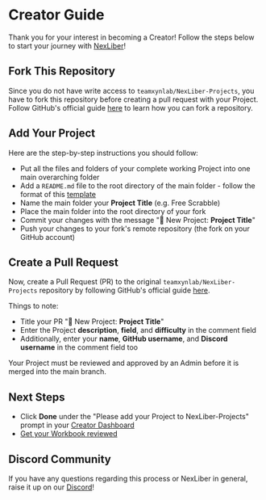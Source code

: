 # Creator Guide
Thank you for your interest in becoming a Creator! Follow the steps below to start your journey with [NexLiber](https://nexliber.com)!

## Fork This Repository
Since you do not have write access to `teamxynlab/NexLiber-Projects`, you have to fork this repository before creating a pull request with your Project. Follow GitHub's official guide [here](https://docs.github.com/en/get-started/quickstart/fork-a-repo) to learn how you can fork a repository.

## Add Your Project
Here are the step-by-step instructions you should follow:
- Put all the files and folders of your complete working Project into one main overarching folder
- Add a `README.md` file to the root directory of the main folder - follow the format of this [template](https://github.com/teamxynlab/NexLiber-Projects/blob/main/TEMPLATE.md)
- Name the main folder your **Project Title** (e.g. Free Scrabble)
- Place the main folder into the root directory of your fork
- Commit your changes with the message "🎉 New Project: **Project Title**"
- Push your changes to your fork's remote repository (the fork on your GitHub account)

## Create a Pull Request
Now, create a Pull Request (PR) to the original `teamxynlab/NexLiber-Projects` repository by following GitHub's official guide [here](https://docs.github.com/en/pull-requests/collaborating-with-pull-requests/proposing-changes-to-your-work-with-pull-requests/creating-a-pull-request-from-a-fork).

Things to note:
- Title your PR "🎉 New Project: **Project Title**"
- Enter the Project **description**, **field**, and **difficulty** in the comment field
- Additionally, enter your **name**, **GitHub username**, and **Discord username** in the comment field too

Your Project must be reviewed and approved by an Admin before it is merged into the main branch.

## Next Steps
- Click **Done** under the "Please add your Project to NexLiber-Projects" prompt in your [Creator Dashboard](https://nexliber.com/creator)
- [Get your Workbook reviewed](https://nexliber.com/docs#getting-your-workbook-reviewed)

## Discord Community
If you have any questions regarding this process or NexLiber in general, raise it up on our [Discord](https://nexliber.com/community)!
